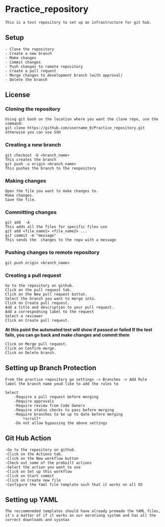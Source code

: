 # Practice_repository

    This is a test repository to set up an infrastructure for git hub.

## Setup 
    - Clone the repository
    - Create a new branch
    - Make changes
    - Commit changes
    - Push changes to remote repository
    - Create a pull request
    - Merge changes to development branch (with approval)
    - Delete the branch

## License

### Cloning the repository
    Using git bash on the location where you want the clone repo, use the command:
    git clone https://github.com/username_0/Practice_repository.git
    otherwise you can use SSH


### Creating a new branch
    git checkout -b <branch_name>
    This creates the branch
    git push -u origin <branch_name>
    This pushes the branch to the reopository
    

### Making changes
    Open the file you want to make changes to.
    Make changes.
    Save the file.
    

### Committing changes
    git add  -A
    This adds all the files for specific files use 
    git add <file_name1> <file_name2> ...
    git commit -m "message"
    This sends the  changes to the repo with a message
### Pushing changes to remote repository
    git push origin <branch_name>
   
### Creating a pull request
    Go to the repository on github.
    Click on the pull request tab.
    Click on the New pull request button.
    Select the branch you want to merge into.
    Click on Create pull request.
    Add a title and description to your pull request.
    Add a correspodning label to the request
    Select a reviewer
    Click on Create pull request.
**At this point the automated test will show if passed or failed**
**If the test fails, you can go back and make changes and commit them**

    Click on Merge pull request.
    Click on Confirm merge.
    Click on Delete branch.

    
## Setting up Branch Protection
    From the practice repository go settings -> Branches -> Add Rule 
    label the branch name youd like to add the rules to

    Select 
        -Require a pull request before merging
        -Require approvals
        -Require review from Code Owners
        -Require status checks to pass before merging
        -Require branches to be up to date before merging
            *scroll*
        -Do not allow bypassing the above settings

## Git Hub Action
    -Go to the repository on github.
    -Click on the Actions tab.
    -Click on the New workflow button
    -Check out some of the prebuilt actions
    -Select the action you want to use
    -Click on Set up this workflow
    -Click on Start commit
    -Click on Create new file
    -Configure the Yaml file template such that it works on all OS

## Setting up YAML
    The reccomeneded templates should have already premade the YAML files, it's a matter of if it works on our oerationg system and has all the correct downloads and sysntax